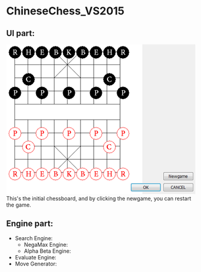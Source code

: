 # ChineseChess_VS2015
## UI part:
![image](https://github.com/XinyuFeng/ChineseChess_VS2015/blob/master/image/initial.PNG)<br>
This's the initial chessboard, and by clicking the newgame, you can restart the game.

## Engine part:
* Search Engine:<br>
  * NegaMax Engine:<br>
  * Alpha Beta Engine:<br>
* Evaluate Engine:<br>
* Move Generator:<br>
